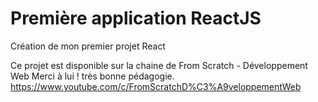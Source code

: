 # Première application ReactJS

Création de mon premier projet React

Ce projet est disponible sur la chaine de From Scratch - Développement Web
Merci à lui ! très bonne pédagogie. 
https://www.youtube.com/c/FromScratchD%C3%A9veloppementWeb
